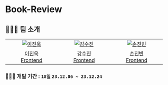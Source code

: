 # Book-Review

## 🧑🏻‍💻 팀 소개

<table>
  <tr>
    <td align="center" width="150px">
      <a href="https://github.com/KittelLee" target="_blank">
        <img src="https://avatars.githubusercontent.com/u/59171592?v=4" alt="이진욱" />
      </a>
    </td>
    <td align="center" width="150px">
      <a href="https://github.com/heriondb" target="_blank">
        <img src="https://avatars.githubusercontent.com/u/134524742?v=4" alt="강수진" />
      </a>
    </td>
    <td align="center" width="150px">
      <a href="https://github.com/withsjb" target="_blank">
        <img src="https://avatars.githubusercontent.com/u/57334030?v=4" alt="손진빈" />
      </a>
    </td>
  </tr>
  <tr> 
    <td align="center">
      <a href="https://github.com/KittelLee" target="_blank">
        이진욱<br />
        Frontend
      </a>
    </td>
    <td align="center">
      <a href="https://github.com/heriondb" target="_blank">
        강수진<br />
        Frontend
      </a>
    </td>
    <td align="center">
      <a href="https://github.com/withsjb" target="_blank">
        손진빈<br />
        Frontend
      </a>
    </td>
  </tr>
</table>

### 🧑🏻‍💻 개발 기간 : `18일` `23.12.06 ~ 23.12.24`
